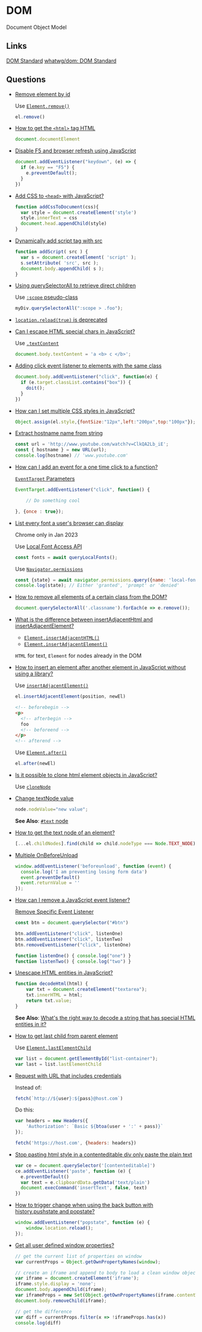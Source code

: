 # DOM

Document Object Model

## Links

[DOM Standard](https://dom.spec.whatwg.org/)
[whatwg/dom: DOM Standard](https://github.com/whatwg/dom)

## Questions

* [Remove element by id](https://stackoverflow.com/q/3387427/1366033)

  Use [`Element.remove()`](https://developer.mozilla.org/en-US/docs/Web/API/Element/remove)

  ```js
  el.remove()
  ```

* [How to get the `<html>` tag HTML](https://stackoverflow.com/q/4196971/1366033)

  ```js
  document.documentElement
  ```

* [Disable F5 and browser refresh using JavaScript](https://stackoverflow.com/q/2482059/1366033)

  ```js
  document.addEventListener("keydown", (e) => {
    if (e.key == "F5") {
      e.preventDefault();
    }
  })
  ```

* [Add CSS to `<head>` with JavaScript?](https://stackoverflow.com/a/53152550/1366033)

  ```js
  function addCssToDocument(css){
    var style = document.createElement('style')
    style.innerText = css
    document.head.appendChild(style)
  }
  ```

* [Dynamically add script tag with src](https://stackoverflow.com/q/13121948/1366033)

  ```js
  function addScript( src ) {
    var s = document.createElement( 'script' );
    s.setAttribute( 'src', src );
    document.body.appendChild( s );
  }
  ```

* [Using querySelectorAll to retrieve direct children](https://stackoverflow.com/q/3680876/1366033)


  Use [`:scope` pseudo-class](https://drafts.csswg.org/selectors-4/#the-scope-pseudo)

  ```js
  myDiv.querySelectorAll(":scope > .foo");
  ```

* [`location.reload(true)` is deprecated](https://stackoverflow.com/q/55127650/1366033)


* [Can I escape HTML special chars in JavaScript?](https://stackoverflow.com/q/6234773/1366033)

  Use [`.textContent`](https://developer.mozilla.org/en-US/docs/Web/API/Node/textContent)

  ```js
  document.body.textContent = 'a <b> c </b>';
  ```

* [Adding click event listener to elements with the same class](https://stackoverflow.com/q/21700364/1366033)

  ```js
  document.body.addEventListener("click", function(e) {
    if (e.target.classList.contains("box")) {
      doit();
    }
  })
  ```

* [How can I set multiple CSS styles in JavaScript?](https://stackoverflow.com/q/3968593/1366033)

  ```js
  Object.assign(el.style,{fontSize:"12px",left:"200px",top:"100px"});
  ```

* [Extract hostname name from string](https://stackoverflow.com/q/8498592/1366033)

  ```js
  const url = 'http://www.youtube.com/watch?v=ClkQA2Lb_iE';
  const { hostname } = new URL(url);
  console.log(hostname) // 'www.youtube.com'
  ```

* [How can I add an event for a one time click to a function?](https://stackoverflow.com/q/3393686/1366033)

  [`EventTarget` Parameters](https://developer.mozilla.org/en-US/docs/Web/API/EventTarget/addEventListener#parameters)

  ```js
  EventTarget.addEventListener("click", function() {

      // Do something cool

  }, {once : true});
  ```

* [List every font a user's browser can display](https://stackoverflow.com/q/3368837/1366033)

  Chrome only in Jan 2023

  Use [Local Font Access API](https://developer.mozilla.org/en-US/docs/Web/API/Local_Font_Access_API)

  ```js
  const fonts = await queryLocalFonts();
  ```

  Use [`Navigator.permissions`](https://developer.mozilla.org/en-US/docs/Web/API/Navigator/permissions)

  ```js
  const {state} = await navigator.permissions.query({name: 'local-fonts'});
  console.log(state); // Either 'granted', 'prompt' or 'denied'
  ```

* [How to remove all elements of a certain class from the DOM?](https://stackoverflow.com/q/10842471/1366033)

  ```js
  document.querySelectorAll('.classname').forEach(e => e.remove());
  ```

* [What is the difference between insertAdjacentHtml and insertAdjacentElement?](https://stackoverflow.com/q/57111065/1366033)

  * [`Element.insertAdjacentHTML()`](https://developer.mozilla.org/en-US/docs/Web/API/Element/insertAdjacentHTML)
  * [`Element.insertAdjacentElement()`](https://developer.mozilla.org/en-US/docs/Web/API/Element/insertAdjacentElement)

  `HTML` for text, `Element` for nodes already in the DOM


* [How to insert an element after another element in JavaScript without using a library?](https://stackoverflow.com/q/4793604/1366033)

  Use [`insertAdjacentElement()`](https://developer.mozilla.org/en-US/docs/Web/API/Element/insertAdjacentElement)

  ```js
  el.insertAdjacentElement(position, newEl)
  ```

  ```html
  <!-- beforebegin -->
  <p>
    <!-- afterbegin -->
    foo
    <!-- beforeend -->
  </p>
  <!-- afterend -->
  ```

  Use [`Element.after()`](https://developer.mozilla.org/en-US/docs/Web/API/Element/after)

  ```js
  el.after(newEl)
  ```

* [Is it possible to clone html element objects in JavaScript?](https://stackoverflow.com/q/921290/1366033)

  Use [`cloneNode`](https://developer.mozilla.org/en-US/docs/Web/API/Node/cloneNode)

* [Change textNode value](https://stackoverflow.com/q/680431/1366033)

  ```js
  node.nodeValue="new value";
  ```

  **See Also**: [`#text` node](https://developer.mozilla.org/en-US/docs/Web/API/Text#instance_properties)

* [How to get the text node of an element?](https://stackoverflow.com/q/6520192/1366033)

  ```js
  [...el.childNodes].find(child => child.nodeType === Node.TEXT_NODE);
  ```

* [Multiple OnBeforeUnload](https://stackoverflow.com/q/8999439/1366033)

  ```js
  window.addEventListener('beforeunload', function (event) {
    console.log('I am preventing losing form data')
    event.preventDefault()
    event.returnValue = ''
  });
  ```

* [How can I remove a JavaScript event listener?](https://stackoverflow.com/q/4402287/1366033)

  [Remove Specific Event Listener](https://codepen.io/KyleMit/pen/YzJvPzb?editors=1011)

  ```js
  const btn = document.querySelector("#btn")

  btn.addEventListener("click", listenOne)
  btn.addEventListener("click", listenTwo)
  btn.removeEventListener("click", listenOne)

  function listenOne() { console.log("one") }
  function listenTwo() { console.log("two") }
  ```

* [Unescape HTML entities in JavaScript?](https://stackoverflow.com/q/1912501/1366033)

  ```js
  function decodeHtml(html) {
      var txt = document.createElement("textarea");
      txt.innerHTML = html;
      return txt.value;
  }
  ```

  **See Also**: [What's the right way to decode a string that has special HTML entities in it?](https://stackoverflow.com/q/7394748/1366033)

* [How to get last child from parent element](https://stackoverflow.com/q/72750452/1366033)

  Use [`Element.lastElementChild`](https://developer.mozilla.org/en-US/docs/Web/API/Element/lastElementChild)

  ```js
  var list = document.getElementById("list-container");
  var last = list.lastElementChild
  ```

* [Request with URL that includes credentials](https://stackoverflow.com/q/45067331/1366033)

  Instead of:

  ```js
  fetch(`http://${user}:${pass}@host.com`)
  ```

  Do this:

  ```js
  var headers = new Headers({
      'Authorization': `Basic ${btoa(user + ':' + pass)}`
  });

  fetch('https://host.com', {headers: headers})
  ```

* [Stop pasting html style in a contenteditable div only paste the plain text](https://stackoverflow.com/q/58980235/1366033)

  ```js
  var ce = document.querySelector('[contenteditable]')
  ce.addEventListener('paste', function (e) {
    e.preventDefault()
    var text = e.clipboardData.getData('text/plain')
    document.execCommand('insertText', false, text)
  })
  ```

* [How to trigger change when using the back button with history.pushstate and popstate?](https://stackoverflow.com/q/8038726/1366033)

  ```js
  window.addEventListener("popstate", function (e) {
      window.location.reload();
  });
  ```

* [Get all user defined window properties?](https://stackoverflow.com/q/17246309/1366033)


  ```js
  // get the current list of properties on window
  var currentProps = Object.getOwnPropertyNames(window);

  // create an iframe and append to body to load a clean window object
  var iframe = document.createElement('iframe');
  iframe.style.display = 'none';
  document.body.appendChild(iframe);
  var iframeProps = new Set(Object.getOwnPropertyNames(iframe.contentWindow));
  document.body.removeChild(iframe);

  // get the difference
  var diff = currentProps.filter(x => !iframeProps.has(x))
  console.log(diff)
  ```
